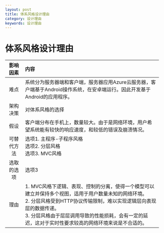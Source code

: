 ```yaml
---
layout: post
title: 体系风格设计理由
category: 设计理由
keywords: 设计理由
---
```


# 体系风格设计理由

|  影响因素  | 内容                                                                                                                        |
| :--------: | :-------------------------------------------------------------------------------------------------------------------------- |
|    难点    | 系统分为服务器端和客户端，服务器应用Azure云服务器，客户端基于Android操作系统，在安卓端运行。因此开发基于Android的应用程序。 |
|  架构决策  | 对体系风格的选择                                                                                                            |
|    假设    | 客户端分布在手机上，数量较大。由于是网络环境，用户希望系统能有较快的响应速度，和较低的错误及崩溃情况。                      |
| 可替代方法 | 选项1. 主程序-子程序风格<br> 选项2. 分层风格 <br>选项3. MVC风格                                                                                                                        |
| 选取的选项 | 选项3                                                                                                                        |
|    理由    | 1. MVC风格下逻辑、表现、控制的分离，使得一个模型可以建立并保持多个视图，适用于用户数量未知的网络环境。<br/>2. 分层风格受到HTTP协议传输限制，难以实现逻辑层向表现层的数据传递。<br/>3. 分层风格由于层层调用导致的性能损耗，会有一定的延迟，这对于实时性要求较高的网络环境来说是不合适的。                                                                                                                         |